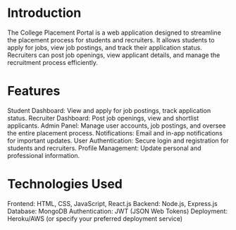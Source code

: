 # Introduction
The College Placement Portal is a web application designed to streamline the placement process for students and recruiters. It allows students to apply for jobs, view job postings, and track their application status. Recruiters can post job openings, view applicant details, and manage the recruitment process efficiently.

# Features
Student Dashboard: View and apply for job postings, track application status.
Recruiter Dashboard: Post job openings, view and shortlist applicants.
Admin Panel: Manage user accounts, job postings, and oversee the entire placement process.
Notifications: Email and in-app notifications for important updates.
User Authentication: Secure login and registration for students and recruiters.
Profile Management: Update personal and professional information.
# Technologies Used
Frontend: HTML, CSS, JavaScript, React.js
Backend: Node.js, Express.js
Database: MongoDB
Authentication: JWT (JSON Web Tokens)
Deployment: Heroku/AWS (or specify your preferred deployment service)
